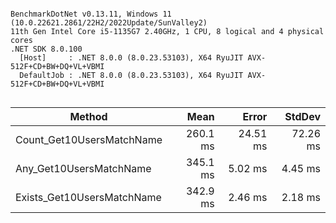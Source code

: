 ```

BenchmarkDotNet v0.13.11, Windows 11 (10.0.22621.2861/22H2/2022Update/SunValley2)
11th Gen Intel Core i5-1135G7 2.40GHz, 1 CPU, 8 logical and 4 physical cores
.NET SDK 8.0.100
  [Host]     : .NET 8.0.0 (8.0.23.53103), X64 RyuJIT AVX-512F+CD+BW+DQ+VL+VBMI
  DefaultJob : .NET 8.0.0 (8.0.23.53103), X64 RyuJIT AVX-512F+CD+BW+DQ+VL+VBMI


```
| Method                     | Mean     | Error    | StdDev   |
|--------------------------- |---------:|---------:|---------:|
| Count_Get10UsersMatchName  | 260.1 ms | 24.51 ms | 72.26 ms |
| Any_Get10UsersMatchName    | 345.1 ms |  5.02 ms |  4.45 ms |
| Exists_Get10UsersMatchName | 342.9 ms |  2.46 ms |  2.18 ms |
